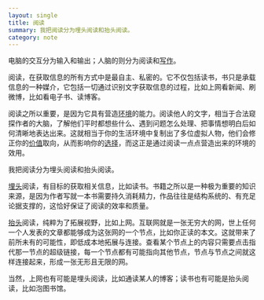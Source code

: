 ```yaml
---
layout: single
title: 阅读
summary: 我把阅读分为埋头阅读和抬头阅读。
category: note
---
```


电脑的交互分为输入和输出；人脑的则分为阅读和[写作](/note/writing.html)。

阅读，在获取信息的所有方式中是最自主、私密的。它不仅包括读书，书只是承载信息的一种媒介，它包括一切通过识别文字获取信息的过程，比如上网看新闻、刷微博，比如看电子书、读博客。

阅读之所以重要，是因为它具有营造[环境](/note/environment.html)的能力。阅读他人的文字，相当于合法窥探作者的大脑，了解他们平时都想些什么、遇到问题怎么处理、把事情想明白后如何清晰地表达出来。这就相当于你的生活环境中复制出了多位虚拟人物，他们会修正你的[价值](/note/value.html)取向，从而影响你的[选择](/note/choice.html)，而这正是通过阅读一点点营造出来的环境的效用。

我把阅读分为埋头阅读和抬头阅读。

[埋头](/note/immerge.html)阅读，有目标的获取相关信息，比如读书。书籍之所以是一种极为重要的知识来源，是因为作者写就一本书需要持久消耗精力，作品往往是结构系统的、有充足论据支撑的，这恰好保证了阅读的效率和质量。

[抬头](/note/observe.html)阅读，纯粹为了拓展视野，比如上网。互联网就是一张无穷大的网，世上任何一个人发表的文章都能够成为这张网的一个节点，比如你正读的本文。这就带来了前所未有的可能性，即低成本地拓展与连接。查看某个节点上的内容只需要点击指代那一节点的超级链接，每一个节点都有可能指向其他节点，节点与节点之间就这样连接起来，形成一张无形且无限的网。

当然，上网也有可能是埋头阅读，比如通读某人的博客；读书也有可能是抬头阅读，比如泡图书馆。
